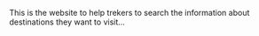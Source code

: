 This is the website to help trekers to search the information about destinations they want to visit...
